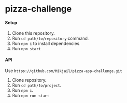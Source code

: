 # pizza-challenge

#### Setup
1. Clone this repository.
2. Run `cd path/to/repository` command.
3. Run `npm i` to install dependencies.
4. Run `npm start`

#### API
Use `https://github.com/Mikjail/pizza-app-challenge.git`
1. Clone repository.
2. Run `cd path/to/project`.
3. Run `npm i`.
4. Run `npm run start`